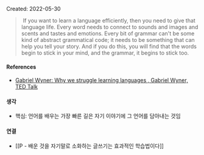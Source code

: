 Created: 2022-05-30

> If you want to learn a language efficiently, then you need to give that language life. Every word needs to connect to sounds and images and scents and tastes and emotions. Every bit of grammar can't be some kind of abstract grammatical code; it needs to be something that can help you tell your story. And if you do this, you will find that the words begin to stick in your mind, and the grammar, it begins to stick too.

#### References
- [Gabriel Wyner: Why we struggle learning languages , Gabriel Wyner, TED Talk](https://www.ted.com/talks/gabriel_wyner_why_we_struggle_learning_languages/transcript?language=en)

#### 생각
- 핵심: 언어를 배우는 가장 빠른 길은 자기 이야기에 그 언어를 담아내는 것임 

#### 연결
- [[P - 배운 것을 자기말로 소화하는 글쓰기는 효과적인 학습법이다]]